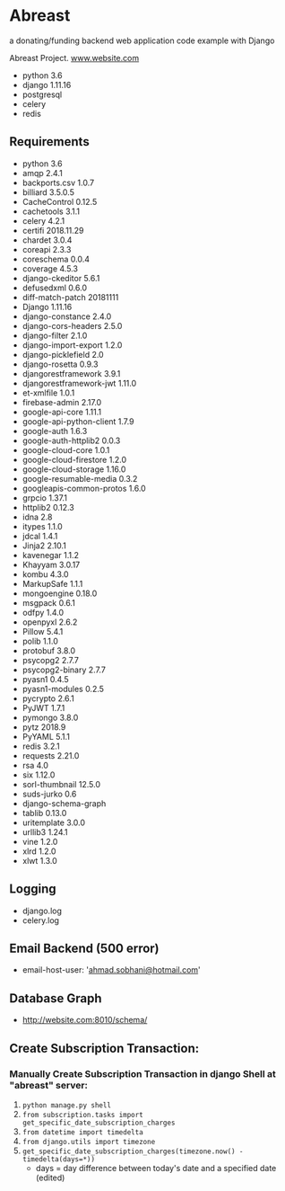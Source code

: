 
# Abreast
a donating/funding backend web application code example with Django

Abreast Project. www.website.com
- python 3.6
- django 1.11.16
- postgresql
- celery
- redis

## Requirements

- python 3.6
- amqp 2.4.1
- backports.csv 1.0.7
- billiard 3.5.0.5
- CacheControl 0.12.5
- cachetools 3.1.1
- celery 4.2.1
- certifi 2018.11.29
- chardet 3.0.4
- coreapi 2.3.3
- coreschema 0.0.4
- coverage 4.5.3
- django-ckeditor 5.6.1
- defusedxml 0.6.0
- diff-match-patch 20181111
- Django 1.11.16
- django-constance 2.4.0
- django-cors-headers 2.5.0
- django-filter 2.1.0
- django-import-export 1.2.0
- django-picklefield 2.0
- django-rosetta 0.9.3
- djangorestframework 3.9.1
- djangorestframework-jwt 1.11.0
- et-xmlfile 1.0.1
- firebase-admin 2.17.0
- google-api-core 1.11.1
- google-api-python-client 1.7.9
- google-auth 1.6.3
- google-auth-httplib2 0.0.3
- google-cloud-core 1.0.1
- google-cloud-firestore 1.2.0
- google-cloud-storage 1.16.0
- google-resumable-media 0.3.2
- googleapis-common-protos 1.6.0
- grpcio 1.37.1
- httplib2 0.12.3
- idna 2.8
- itypes 1.1.0
- jdcal 1.4.1
- Jinja2 2.10.1
- kavenegar 1.1.2
- Khayyam 3.0.17
- kombu 4.3.0
- MarkupSafe 1.1.1
- mongoengine 0.18.0
- msgpack 0.6.1
- odfpy 1.4.0
- openpyxl 2.6.2
- Pillow 5.4.1
- polib 1.1.0
- protobuf 3.8.0
- psycopg2 2.7.7
- psycopg2-binary 2.7.7
- pyasn1 0.4.5
- pyasn1-modules 0.2.5
- pycrypto 2.6.1
- PyJWT 1.7.1
- pymongo 3.8.0
- pytz 2018.9
- PyYAML 5.1.1
- redis 3.2.1
- requests 2.21.0
- rsa 4.0
- six 1.12.0
- sorl-thumbnail 12.5.0
- suds-jurko 0.6
- django-schema-graph
- tablib 0.13.0
- uritemplate 3.0.0
- urllib3 1.24.1
- vine 1.2.0
- xlrd 1.2.0
- xlwt 1.3.0


## Logging
  - django.log
  - celery.log

## Email Backend (500 error)
  - email-host-user: 'ahmad.sobhani@hotmail.com'

## Database Graph
  - http://website.com:8010/schema/

## Create Subscription Transaction:
### Manually Create Subscription Transaction in django Shell at "abreast" server:
  1. `python manage.py shell`
  2. `from subscription.tasks import get_specific_date_subscription_charges`
  3. `from datetime import timedelta`
  4. `from django.utils import timezone`
  5. `get_specific_date_subscription_charges(timezone.now() - timedelta(days=*))`
     * days = day difference between today's date and a specified date (edited) 

